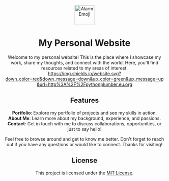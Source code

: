 <div align="center">
  <img src="https://fonts.gstatic.com/s/e/notoemoji/latest/1f6a8/512.gif" alt="Alarm Emoji" width="62" height="62">
  <h1>My Personal Website</h1>

  Welcome to my personal website! This is the place where I showcase my work, share my thoughts, and connect with the world. Here, you'll find resources related to my areas of interest.
  https://img.shields.io/website.svg?down_color=red&down_message=down&up_color=green&up_message=up&url=http%3A%2F%2Fpythonplumber.eu.org

  ## Features

  **Portfolio**: Explore my portfolio of projects and see my skills in action.<br>
  **About Me**: Learn more about my background, experience, and passions.<br>
  **Contact**: Get in touch with me to discuss collaborations, opportunities, or just to say hello!

  Feel free to browse around and get to know me better. Don't forget to reach out if you have any questions or would like to connect. Thanks for visiting!

  ## License

  This project is licensed under the [MIT License](LICENSE).
</div>
